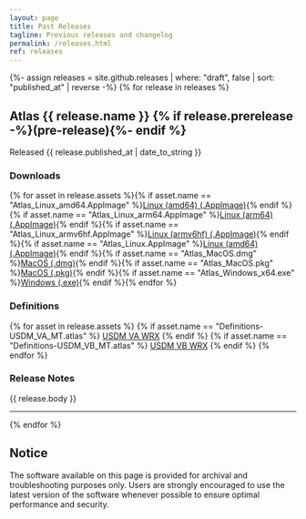 ```yaml
---
layout: page
title: Past Releases
tagline: Previous releases and changelog
permalink: /releases.html
ref: releases
---
```


{%- assign releases = site.github.releases | where: "draft", false | sort: "published_at" | reverse -%}
{% for release in releases %}

## Atlas {{ release.name }} {% if release.prerelease -%}(pre-release){%- endif %}
Released <time datetime="{{ release.published_at | date_to_xmlschema }}">{{ release.published_at | date_to_string }}</time>
### Downloads
{% for asset in release.assets %}{% if asset.name == "Atlas_Linux_amd64.AppImage" %}<a href="{{ asset.browser_download_url }}" class="btn">Linux (amd64) (.AppImage)</a>{% endif %}{% if asset.name == "Atlas_Linux_arm64.AppImage" %}<a href="{{ asset.browser_download_url }}" class="btn">Linux (arm64) (.AppImage)</a>{% endif %}{% if asset.name == "Atlas_Linux_armv6hf.AppImage" %}<a href="{{ asset.browser_download_url }}" class="btn">Linux (armv6hf) (.AppImage)</a>{% endif %}{% if asset.name == "Atlas_Linux.AppImage" %}<a href="{{ asset.browser_download_url }}" class="btn">Linux (amd64) (.AppImage)</a>{% endif %}{% if asset.name == "Atlas_MacOS.dmg" %}<a href="{{ asset.browser_download_url }}" class="btn">MacOS (.dmg)</a>{% endif %}{% if asset.name == "Atlas_MacOS.pkg" %}<a href="{{ asset.browser_download_url }}" class="btn">MacOS (.pkg)</a>{% endif %}{% if asset.name == "Atlas_Windows_x64.exe" %}<a href="{{ asset.browser_download_url }}" class="btn">Windows (.exe)</a>{% endif %}{% endfor %}
### Definitions
{% for asset in release.assets %} {% if asset.name == "Definitions-USDM_VA_MT.atlas" %} <a href="{{ asset.browser_download_url }}" class="btn">USDM VA WRX</a> {% endif %} 
{% if asset.name == "Definitions-USDM_VB_MT.atlas" %} <a href="{{ asset.browser_download_url }}" class="btn">USDM VB WRX</a> {% endif %} {% endfor %}
### Release Notes
{{ release.body }}

<hr>

{% endfor %}
## Notice
The software available on this page is provided for archival and troubleshooting purposes only. Users are strongly encouraged to use the latest version of the software whenever possible to ensure optimal performance and security.
